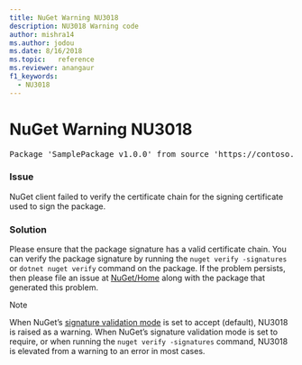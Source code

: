 ```yaml
---
title: NuGet Warning NU3018
description: NU3018 Warning code
author: mishra14
ms.author: jodou
ms.date: 8/16/2018
ms.topic:   reference
ms.reviewer: anangaur
f1_keywords: 
  - NU3018
---
```


# NuGet Warning NU3018

<pre>Package 'SamplePackage v1.0.0' from source 'https://contoso.com/index.json': The primary signature's signing certificate is not trusted by the trust provider.</pre>

### Issue

NuGet client failed to verify the certificate chain for the signing certificate used to sign the package.

### Solution

Please ensure that the package signature has a valid certificate chain. You can verify the package signature by running the `nuget verify -signatures` or `dotnet nuget verify` command on the package. If the problem persists, then please file an issue at [NuGet/Home](https://github.com/NuGet/Home/issues) along with the package that generated this problem.

> [!Note]
> When NuGet’s [signature validation mode](../../consume-packages/installing-signed-packages.md#configure-package-signature-requirements) is set to accept (default), NU3018 is raised as a warning.
> When NuGet’s signature validation mode is set to require, or when running the `nuget verify -signatures` command, NU3018 is elevated from a warning to an error in most cases.
